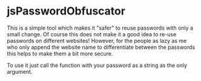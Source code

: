 # jsPasswordObfuscator
This is a simple tool which makes it "safer" to reuse passwords with only a small change.
Of course this does not make it a good idea to re-use passwords on different websites! However, for the people as lazy as me who only append the website name to differentiate between the passwords this helps to make them a bit more secure.

To use it just call the function with your password as a string as the only argument.
